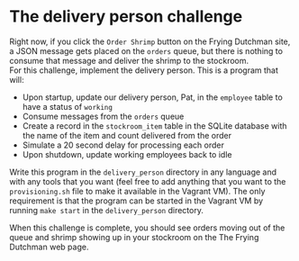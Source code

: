 # The delivery person challenge

Right now, if you click the `Order Shrimp` button on the Frying Dutchman
site, a JSON message gets placed on the `orders` queue, but there is
nothing to consume that message and deliver the shrimp to the stockroom.  
For this challenge, implement the delivery person.  This is a program that will:

* Upon startup, update our delivery person, Pat, in the `employee` table to 
have a status of `working`
* Consume messages from the `orders` queue
* Create a record in the `stockroom_item` table in the SQLite database with the 
name of the item and count delivered from the order
* Simulate a 20 second delay for processing each order
* Upon shutdown, update working employees back to idle

Write this program in the `delivery_person` directory in any language and with
any tools that you want (feel free to add anything that you want to the
`provisioning.sh` file to make it available in the Vagrant VM).  The only
requirement is that the program can be started in the Vagrant VM by running
`make start` in the `delivery_person` directory.

When this challenge is complete, you should see orders moving out of the queue 
and shrimp showing up in your stockroom on the The Frying Dutchman web page.
